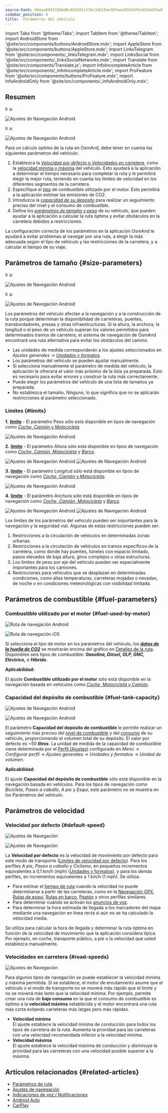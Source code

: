 ```yaml
---
source-hash: d8eea89d132b8d0c465d31c1f6c3db15ee3bfaea91b54f6c6164a55ad5c97c3e
sidebar_position: 4
title:  Parámetros del vehículo
---
```

import Tabs from '@theme/Tabs';
import TabItem from '@theme/TabItem';
import AndroidStore from '@site/src/components/buttons/AndroidStore.mdx';
import AppleStore from '@site/src/components/buttons/AppleStore.mdx';
import LinksTelegram from '@site/src/components/_linksTelegram.mdx';
import LinksSocial from '@site/src/components/_linksSocialNetworks.mdx';
import Translate from '@site/src/components/Translate.js';
import InfoIncompleteArticle from '@site/src/components/_infoIncompleteArticle.mdx';
import ProFeature from '@site/src/components/buttons/ProFeature.mdx';
import InfoAndroidOnly from '@site/src/components/_infoAndroidOnly.mdx';



## Resumen

<Tabs groupId="operating-systems" queryString="current-os">

<TabItem value="android" label="Android">

Ir a: *<Translate android="true" ids="shared_string_menu,configure_profile,routing_settings_2"/>*  

![Ajustes de Navegación Android](@site/static/img/navigation/navigation_settings_vehicle-parameters_1_andr.png)

</TabItem>

<TabItem value="ios" label="iOS">

Ir a: *<Translate ios="true" ids="shared_string_menu,shared_string_settings,application_profiles,routing_settings_2"/>*  

![Ajustes de Navegación Android](@site/static/img/navigation/navigation_settings_vehicle-parameters_ios.png)

</TabItem>

</Tabs>  

Para un cálculo óptimo de la ruta en OsmAnd, debe tener en cuenta los siguientes parámetros del vehículo:

1. Establezca la [*Velocidad por defecto* o *Velocidades en carretera*](#road-speeds), como la [velocidad mínima y máxima](#road-speeds) del vehículo. Esto ayudará a la aplicación a determinar el tiempo necesario para completar la ruta y le permitirá elegir la mejor ruta, teniendo en cuenta los límites de velocidad en los diferentes segmentos de la carretera.
2. Especifique el [*tipo*](#fuel-used-by-motor) de combustible utilizado por el motor. Esto permitirá a la aplicación estimar las emisiones de CO2.
3. Introduzca la [*capacidad de su depósito*](#fuel-tank-capacity) para realizar un seguimiento preciso del nivel y el consumo de combustible.
4. Defina los [*parámetros de tamaño y peso*](#size-parameters) de su vehículo, que pueden ayudar a la aplicación a calcular la ruta óptima y evitar obstáculos en la carretera debidos a restricciones.

La configuración correcta de los parámetros en la aplicación OsmAnd le ayudará a evitar problemas al navegar por una ruta, a elegir la más adecuada según el tipo de vehículo y las restricciones de la carretera, y a calcular el tiempo de su viaje.


## Parámetros de tamaño {#size-parameters}

<Tabs groupId="operating-systems" queryString="current-os">

<TabItem value="android" label="Android">

Ir a: *<Translate android="true" ids="shared_string_menu,configure_profile,routing_settings_2"/>*  

![Ajustes de Navegación Android](@site/static/img/navigation/navigation_settings_sizes2_andr.png)

</TabItem>

<TabItem value="ios" label="iOS">

Ir a: *<Translate ios="true" ids="shared_string_menu,shared_string_settings,application_profiles,routing_settings_2"/>*  

![Ajustes de Navegación Android](@site/static/img/navigation/navigation_settings_sizes2_ios.png)

</TabItem>

</Tabs>

Los parámetros del vehículo afectan a la navegación y a la construcción de la ruta porque determinan la disponibilidad de carreteras, puentes, transbordadores, presas y otras infraestructuras. Si la altura, la anchura, la longitud o el peso de un vehículo superan los valores permitidos para determinados tramos de carretera, el sistema de navegación de OsmAnd encontrará una ruta alternativa para evitar los obstáculos del camino.  

- Las unidades de medida corresponderán a los ajustes seleccionados en *Ajustes generales → [Unidades y formatos](../../personal/profiles.md#units--formats)*.
- Los parámetros del vehículo se pueden ajustar manualmente.
- Si selecciona manualmente el parámetro de medida del vehículo, la aplicación le ofrecerá el valor más próximo de la lista ya preparada. Esto es necesario para evitar errores y construir la ruta más correctamente.
- Puede elegir los parámetros del vehículo de una lista de tamaños ya preparada.
- No establezca el tamaño, *Ninguno*, lo que significa que no se aplicarán restricciones al parámetro seleccionado.  

### Límites {#limits}

**1.** [**<Translate android="true" ids="routing_attr_weight_name"/> límite**](https://wiki.openstreetmap.org/wiki/Key:maxweight) - <Translate android="true" ids="weight_limit_description"/> El parámetro Peso sólo está disponible en tipos de navegación como [*Coche, Camión* y *Motocicleta*](../../navigation/routing/car-based-routing.md).  

![Ajustes de Navegación Android](@site/static/img/navigation/navigation_settings_weight_andr.png)

**2.**  [**<Translate android="true" ids="routing_attr_height_name"/> límite**](https://wiki.openstreetmap.org/wiki/Key:maxheight) - <Translate android="true" ids="height_limit_description"/> El parámetro Altura sólo está disponible en tipos de navegación como *[Coche, Camión, Motocicleta](../../navigation/routing/car-based-routing.md)* y *[Barco](../../navigation/routing/boat-navigation.md)*.  

![Ajustes de Navegación Android](@site/static/img/navigation/navigation_settings_height_andr.png)
![Ajustes de Navegación Android](@site/static/img/navigation/navigation_settings_height_boat_andr.png)  

**3.** [**<Translate android="true" ids="routing_attr_length_name"/> límite**](https://wiki.openstreetmap.org/wiki/Key:maxlength) - <Translate android="true" ids="lenght_limit_description"/> El parámetro Longitud sólo está disponible en tipos de navegación como [*Coche, Camión* y *Motocicleta*](../../navigation/routing/car-based-routing.md).  

![Ajustes de Navegación Android](@site/static/img/navigation/navigation_settings_length_andr.png)

**4.** [**<Translate android="true" ids="routing_attr_width_name"/> límite**](https://wiki.openstreetmap.org/wiki/Key:maxwidth) - <Translate android="true" ids="width_limit_description"/> El parámetro Anchura sólo está disponible en tipos de navegación como *[Coche, Camión, Motocicleta](../../navigation/routing/car-based-routing.md)* y *[Barco](../../navigation/routing/boat-navigation.md)*.  

![Ajustes de Navegación Android](@site/static/img/navigation/navigation_settings_width_andr.png)
![Ajustes de Navegación Android](@site/static/img/navigation/navigation_settings_width_boat_andr.png)

Los límites de los parámetros del vehículo pueden ser importantes para la navegación y la seguridad vial. Algunas de estas restricciones pueden ser:  

1. Restricciones a la circulación de vehículos en determinadas zonas urbanas.  
2. Restricciones a la circulación de vehículos en tramos específicos de la carretera, como donde hay puentes, túneles con espacio limitado, pasos elevados de baja altura, giros complejos u otras estructuras.  
3. Los límites de peso por eje del vehículo pueden ser especialmente importantes para los camiones.
4. Restricciones para vehículos que se desplazan en determinadas condiciones, como altas temperaturas, carreteras mojadas o nevadas, de noche o en condiciones meteorológicas con visibilidad limitada.


## Parámetros de combustible {#fuel-parameters}

### Combustible utilizado por el motor {#fuel-used-by-motor}

<Tabs groupId="operating-systems" queryString="current-os">

<TabItem value="android" label="Android">

![Ruta de navegación Android](@site/static/img/navigation/route/navigation_settings_fuel_motor_andr.png)

</TabItem>

<TabItem value="ios" label="iOS">

![Ruta de navegación iOS](@site/static/img/navigation/route/navigation_settings_fuel_motor_ios.png)

</TabItem>

</Tabs>

Si selecciona el tipo de motor en los parámetros del vehículo, los [***datos de la huella de CO2***](../../navigation/setup/route-details.md#elevation-info) se mostrarán encima del gráfico en [Detalles de la ruta](../setup/route-details.md).
Disponibles seis tipos de combustible: ***Gasolina, Diésel, GLP, GNC, Eléctrico,*** e ***Híbrido***.  

**Aplicabilidad:**

El ajuste **Combustible utilizado por el motor** sólo está disponible en la navegación basada en vehículos como *[Coche, Motocicleta y Camión](../../navigation/routing/car-based-routing.md)*.


### Capacidad del depósito de combustible {#fuel-tank-capacity}

<Tabs groupId="operating-systems" queryString="current-os">

<TabItem value="android" label="Android">

![Ajustes de Navegación Android](@site/static/img/navigation/navigation_settings_tank_andr.png)

</TabItem>

<TabItem value="ios" label="iOS">

![Ajustes de Navegación Android](@site/static/img/navigation/navigation_settings_tank_ios.png)

</TabItem>

</Tabs>


El parámetro **Capacidad del depósito de combustible** le permite realizar un seguimiento más preciso del [nivel de combustible](../../widgets/info-widgets.md#vehicle-metrics-widgets) y del [consumo](../../widgets/info-widgets.md#vehicle-metrics-widgets) de su vehículo, proporcionando el volumen total de su depósito. El valor por defecto es ~50 ***litros***. La unidad de medida de la capacidad de combustible viene determinada por el [Perfil (Ajustes)](../..//personal/profiles.md#units--formats) configurado en *Menú → Configurar perfil → Ajustes generales → Unidades y formatos → Unidad de volumen*.

**Aplicabilidad:**

El ajuste **Capacidad del depósito de combustible** sólo está disponible en la navegación basada en vehículos. Para los tipos de navegación como *Bicicleta*, *Paseo a caballo*, *A pie* y *Esquí*, este parámetro no se muestra en los Parámetros del vehículo.

## Parámetros de velocidad

### Velocidad por defecto {#default-speed}

<Tabs groupId="operating-systems" queryString="current-os">

<TabItem value="android" label="Android">

![Ajustes de Navegación](@site/static/img/navigation/navigation_settings_speeds_andr.png)

</TabItem>

<TabItem value="ios" label="iOS">

![Ajustes de Navegación](@site/static/img/navigation/navigation_settings_speeds_ios.png)

</TabItem>

</Tabs>  

La **Velocidad por defecto** es la velocidad de movimiento por defecto para este modo de transporte ([Límites de velocidad por defecto](https://wiki.openstreetmap.org/wiki/Default_speed_limits)). Para los perfiles *A pie*, *Paseo a caballo* y *Ciclismo*, en pequeños incrementos equivalentes a 0,1 km/h (mph) ([Unidades y formatos](https://osmand.net/docs/user/personal/profiles#units--formats)), y para los demás perfiles, en incrementos equivalentes a 1 km/h (1 mph). Se utiliza:
- Para estimar el [tiempo de ruta](../../widgets/nav-widgets.md#time-to-intermediate) cuando la velocidad no puede determinarse a partir de las carreteras, como en la [Navegación GPX](../setup/gpx-navigation.md), [Rutas de esquí](../routing/ski-routing.md), [Rutas en barco](../routing/boat-navigation.md), [Peatón](../routing/pedestrian-routing.md) y otros perfiles similares.
- Para determinar cuándo se activan los [anuncios de voz](../guidance/voice-navigation.md).
- Para determinar la hora estimada de llegada a los marcadores del mapa mediante una navegación en línea recta si aún no se ha calculado la velocidad media.



 Se utiliza para calcular la hora de llegada y determinar la ruta óptima en función de la velocidad de movimiento que la aplicación considera típica. Por ejemplo, en coche, transporte público, a pie o la velocidad que usted establezca manualmente.


### Velocidades en carretera {#road-speeds}


![Ajustes de Navegación](@site/static/img/navigation/navigation_settings_speeds-r_andr.png)

Para algunos tipos de navegación se puede establecer la velocidad mínima y máxima permitida. Si se establece, el motor de enrutamiento asume que el vehículo o el modo de transporte no se moverá más rápido que el límite y no se moverá más lento que la velocidad mínima. 
Por ejemplo, permite crear una ruta de **bajo consumo** en la que el consumo de combustible es óptimo a la **velocidad máxima** establecida y el motor encontrará una ruta más corta evitando carreteras más largas pero más rápidas.

- **Velocidad mínima**  
    El ajuste establece la velocidad mínima de conducción para todos los tipos de carretera de la ruta. Aumenta la prioridad para las carreteras con una velocidad recomendada inferior a la velocidad mínima.  
- **Velocidad máxima**  
    El ajuste establece la velocidad máxima de conducción y disminuye la prioridad para las carreteras con una velocidad posible superior a la máxima.




## Artículos relacionados {#related-articles}

- [Parámetros de ruta](../routing/osmand-routing.md#routing-types)
- [Ajustes de navegación](./navigation-settings.md)
- [Indicaciones de voz / Notificaciones](./voice-navigation.md)
- [Android Auto](../auto-car.md)
- [CarPlay](../car-play.md)